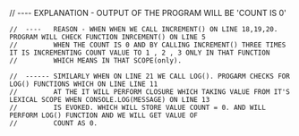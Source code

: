 //  ----   EXPLANATION - OUTPUT OF THE PROGRAM WILL BE 'COUNT IS 0' 
    
    //  ----   REASON - WHEN WHEN WE CALL INCREMENT() ON LINE 18,19,20. PROGRAM WILL CHECK FUNCTION INRCEMENT() ON LINE 5 
    //         WHEN THE COUNT IS 0 AND BY CALLING INCREMENT() THREE TIMES IT IS INCREMENTING COUNT VALUE TO 1 , 2 , 3 ONLY IN THAT FUNCTION 
    //         WHICH MEANS IN THAT SCOPE(only).
    
    //  ------ SIMILARLY WHEN ON LINE 21 WE CALL LOG(). PROGARM CHECKS FOR LOG() FUNCTIONS WHICH ON LINE LINE 11
    //         AT THE IT WILL PERFORM CLOSURE WHICH TAKING VALUE FROM IT'S LEXICAL SCOPE WHEN CONSOLE.LOG(MESSAGE) ON LINE 13
    //         IS EVOKED. WHICH WILL STORE VALUE COUNT = 0. AND WILL PERFORM LOG() FUNCTION AND WE WILL GET VALUE OF
    //         COUNT AS 0.   
